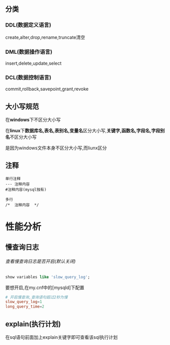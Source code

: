 ## 分类

### DDL(数据定义语言)

create,alter,drop,rename,truncate清空

### DML(数据操作语言)

insert,delete,update,select

### DCL(数据控制语言)

commit,rollback,savepoint,grant,revoke

## 大小写规范

在**windows**下不区分大小写

在**linux**下**数据库名,表名,表别名,变量名**区分大小写,**关键字,函数名,字段名,字段别名**不区分大小写

是因为windows文件本身不区分大小写,而liunx区分

## 注释


```
单行注释
--- 注释内容
#注释内容(mysql独有)

多行
/*  注释内容  */
```

# 性能分析

## 慢查询日志

###### 查看慢查询日志是否开启(默认关闭)

```sql
show variables like 'slow_query_log';
```

要想开启,在my.cnf中的[mysqld]下配置

```cnf
# 开启慢查询,查询语句超过2秒为慢
slow_query_log=1
long_query_time=2
```

## explain(执行计划)

在sql语句前面加上explain关键字即可查看该sql执行计划
